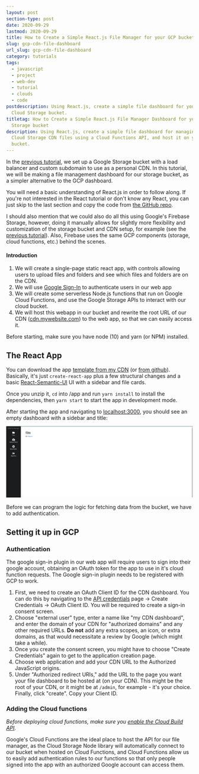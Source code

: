 ```yaml
---
layout: post
section-type: post
date: 2020-09-29
lastmod: 2020-09-29
title: How to Create a Simple React.js File Manager for your GCP bucket
slug: gcp-cdn-file-dashboard
url_slug: gcp-cdn-file-dashboard
category: tutorials
tags:
  - javascript
  - project
  - web-dev
  - tutorial
  - clouds
  - code
postdescription: Using React.js, create a simple file dashboard for your Google
  Cloud Storage bucket.
titletag: How to Create a Simple React.js File Manager Dashboard for your Cloud
  Storage bucket
description: Using React.js, create a simple file dashboard for managing Google
  Cloud Storage CDN files using a Cloud Functions API, and host it on your
  bucket.
---
```

In the [previous tutorial](/tutorials/gcp-cdn), we set up a Google Storage bucket with a load balancer and custom subdomain to use as a personal CDN. In this tutorial, we will be making a file management dashboard for our storage bucket, as a simpler alternative to the GCP dashboard.

You will need a basic understanding of React.js in order to follow along. If you're not interested in the React tutorial or don't know any React, you can just skip to the last section and copy the code from [the GitHub repo](https://github.com/scitronboy/cloud-storage-dashboard).

I should also mention that we could also do all this using Google's Firebase Storage, however, doing it manually allows for slightly more flexibility and customization of the storage bucket and CDN setup, for example (see the [previous tutorial](/tutorials/gcp-cdn)). Also, Firebase uses the same GCP components (storage, cloud functions, etc.) behind the scenes.

#### Introduction

1. We will create a single-page static react app, with controls allowing users to upload files and folders and see which files and folders are on the CDN.
2. We will use [Google Sign-In](https://developers.google.com/identity/sign-in/web/sign-in) to authenticate users in our web app
3. We will create some serverless Node.js functions that run on Google Cloud Functions, and use the Google Storage APIs to interact with our cloud bucket.
4. We will host this webapp in our bucket and rewrite the root URL of our CDN ([cdn.mywebsite.com](https://cdn.benjaminashbaugh.me/)) to the web app, so that we can easily access it.

Before starting, make sure you have node (10) and yarn (or NPM) installed.

## The React App

You can download the app [template from my CDN](https://cdn.benjaminashbaugh.me/file-dashboard-template.zip) (or [from github](https://github.com/scitronboy/cloud-storage-dashboard/tree/template)). Basically, it's just `create-react-app` plus a few structural changes and a basic [React-Semantic-UI](https://react.semantic-ui.com/) UI with a sidebar and file cards.

Once you unzip it, `cd` into /app and run `yarn install` to install the dependencies, then `yarn start` to start the app in development mode.

After starting the app and navigating to [localhost:3000](http://localhost:3000/), you should see an empty dashboard with a sidebar and title:

![The empty dashboard](/img/uploads/dashboard_template.png "Empty dashboard template")

Before we can program the logic for fetching data from the bucket, we have to add authentication. 

## Setting it up in GCP

### Authentication

The google sign-in plugin in our web app will require users to sign into their google account, obtaining an OAuth token for the app to use in it's cloud function requests. The Google sign-in plugin needs to be registered with GCP to work.

1. First, we need to create an OAuth Client ID for the CDN dashboard. You can do this by navigating to the [API credentials](https://console.cloud.google.com/apis/credentials) page -> Create Credentials -> OAuth Client ID. You will be required to create a sign-in consent screen.
2. Choose "external user" type, enter a name like "my CDN dashboard", and enter the domain of your CDN for "authorized domains" and any other required URLs. **Do not** add any extra scopes, an icon, or extra domains, as that would necessitate a review by Google (which might take a while).
3. Once you create the consent screen, you might have to choose "Create Credentials" again to get to the application creation page.
4. Choose web application and add your CDN URL to the Authorized JavaScript origins.
5. Under "Authorized redirect URIs," add the URL to the page you want your file dashboard to be hosted at (on your CDN). This might be the root of your CDN, or it might be at `/admin`, for example - it's your choice. Finally, click "create". Copy your Client ID.

### Adding the Cloud functions

*Before deploying cloud functions, make sure you [enable the Cloud Build API](https://console.cloud.google.com/marketplace/product/google/cloudbuild.googleapis.com).*

Google's Cloud Functions are the ideal place to host the API for our file manager, as the Cloud Storage Node library will automatically connect to our bucket when hosted on Cloud Functions, and Cloud Functions allow us to easily add authentication rules to our functions so that only people signed into the app with an authorized Google account can access them.